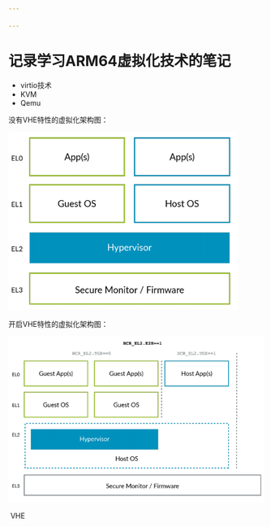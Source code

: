 ```yaml
---

---
```


# 记录学习ARM64虚拟化技术的笔记

- virtio技术
- KVM
- Qemu



没有VHE特性的虚拟化架构图：

![image-20210418095411933](pics/$(filename)_pics/image-20210418095411933.png)



开启VHE特性的虚拟化架构图：

<img src="pics/$(filename)_pics/image-20210418095548403.png" alt="image-20210418095548403" style="zoom:80%;" />

​																			VHE